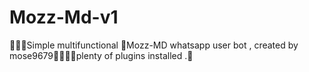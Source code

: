 # Mozz-Md-v1
🔰🔰🔰Simple multifunctional 💯Mozz-MD whatsapp user bot , created by mose9679💯🔰🔰🔰plenty of plugins installed .📌
